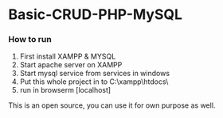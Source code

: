 # Basic-CRUD-PHP-MySQL
### How to run
 1. First install XAMPP & MYSQL
 2. Start apache server on XAMPP
 3. Start mysql service from services in windows
 4. Put this whole project in to C:\xampp\htdocs\
 5. run in browserm [localhost]

This is an open source, you can use it for own purpose as well.
